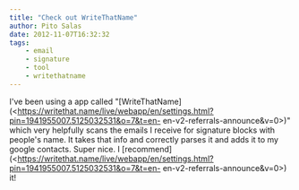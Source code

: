 ```yaml
---
title: "Check out WriteThatName"
author: Pito Salas
date: 2012-11-07T16:32:32
tags:
    - email
    - signature
    - tool
    - writethatname
---
```




I've been using a app called
"[WriteThatName](<https://writethat.name/live/webapp/en/settings.html?pin=1941955007.5125032531&o=7&t=en-
en-v2-referrals-announce&v=0>)" which very helpfully scans the emails I
receive for signature blocks with people's name. It takes that info and
correctly parses it and adds it to my google contacts. Super nice. I
[recommend](<https://writethat.name/live/webapp/en/settings.html?pin=1941955007.5125032531&o=7&t=en-
en-v2-referrals-announce&v=0>) it!


